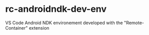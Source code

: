 # rc-androidndk-dev-env
VS Code Android NDK environement developed with the "Remote-Container" extension
